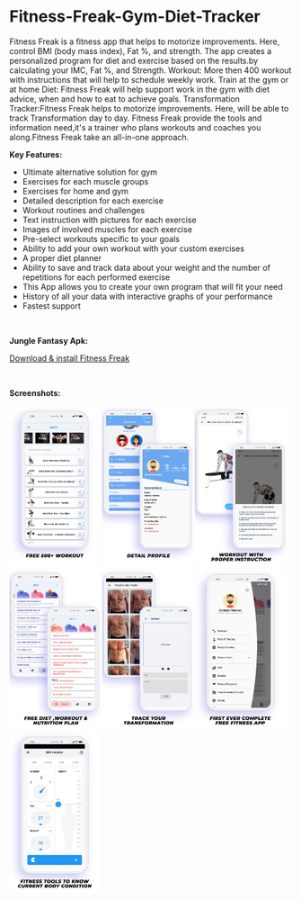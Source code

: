 # Fitness-Freak-Gym-Diet-Tracker

Fitness Freak is a fitness app that helps to motorize improvements. Here, control BMI (body mass index), Fat %, and  strength.
The app creates a personalized program for diet and exercise based on the results.by calculating your IMC, Fat %, and  Strength.
Workout: More then 400 workout with instructions that will help to schedule weekly work. Train at the gym or at home
Diet: Fitness Freak will help support work in the gym with diet advice, when and how to eat to achieve goals.
Transformation Tracker:Fitness Freak helps to motorize improvements. Here, will be able to track Transformation day to day.
Fitness Freak provide the tools and information need,it's a trainer who plans workouts and coaches you along.Fitness Freak take an all-in-one approach.

<b>Key Features:</b>
- Ultimate alternative solution for gym
- Exercises for each muscle groups
- Exercises for home and gym
- Detailed description for each exercise
- Workout routines and challenges
- Text instruction with pictures for each exercise
- Images of involved muscles for each exercise
- Pre-select workouts specific to your goals
- Ability to add your own workout with your custom exercises
- A proper diet planner
- Ability to save and track data about your weight and the number of repetitions for each performed exercise
- This App allows you to create your own program that will fit your need
- History of all your data with interactive graphs of your performance
- Fastest support

<br><p><b>Jungle Fantasy Apk:</b></p>
[Download & install Fitness Freak](https://play.google.com/store/apps/details?id=io.consoleit.fitness_freak&hl=en&gl=US)

<div class="column">
    <br><p><b>Screenshots:</b></p>
    <img src="Additional files/1.png" width="32%">
    <img src="Additional files/2.png" width="32%">
    <img src="Additional files/3.png" width="32%">
    <img src="Additional files/4.png" width="32%">
    <img src="Additional files/5.png" width="32%">
    <img src="Additional files/6.png" width="32%">
    <img src="Additional files/7.png" width="32%">
</div>
